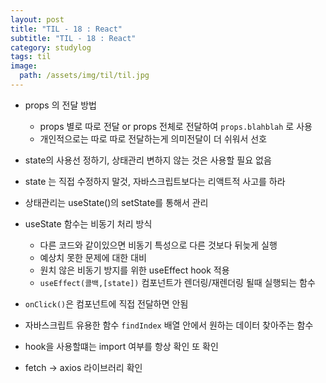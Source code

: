```yaml
---
layout: post
title: "TIL - 18 : React"
subtitle: "TIL - 18 : React"
category: studylog
tags: til
image:
  path: /assets/img/til/til.jpg
---
```


* props 의 전달 방법  
  * props 별로 따로 전달 or props 전체로 전달하여 `props.blahblah` 로 사용  
  * 개인적으로는 따로 따로 전달하는게 의미전달이 더 쉬워서 선호  

* state의 사용선 정하기, 상태관리 변하지 않는 것은 사용할 필요 없음  

* state 는 직접 수정하지 말것, 자바스크립트보다는 리액트적 사고를 하라  

* 상태관리는 useState()의 setState를 통해서 관리  

* useState 함수는 비동기 처리 방식  
  * 다른 코드와 같이있으면 비동기 특성으로 다른 것보다 뒤늦게 실행
  * 예상치 못한 문제에 대한 대비
  * 원치 않은 비동기 방지를 위한 useEffect hook 적용
  * `useEffect(콜백,[state])` 컴포넌트가 렌더링/재렌더링 될때 실행되는 함수
 
* `onClick()`은 컴포넌트에 직접 전달하면 안됨  

* 자바스크립트 유용한 함수 `findIndex` 배열 안에서 원하는 데이터 찾아주는 함수  

* hook을 사용할떄는 import 여부를 항상 확인 또 확인  

* fetch -> axios 라이브러리 확인
